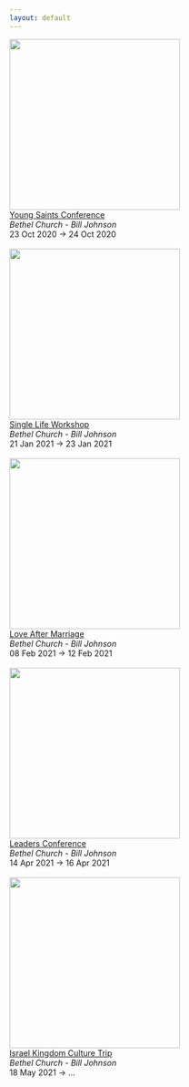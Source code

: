 ```yaml
---
layout: default
---
```


<a target='_blank' href='https://www.bethel.com/events/youngsaints2020/'><img style='width:300px;height:auto;' src='https://www.bethel.com/content/uploads/2020/07/Young-Saints-2020-Thumb-599x439.jpg'></a><br><a target='_blank' href='https://www.bethel.com/events/youngsaints2020/'>Young Saints Conference</a><br><i>Bethel Church - Bill Johnson</i><br>23 Oct 2020 -> 24 Oct 2020<br><br><a target='_blank' href='https://www.bethel.com/events/slwjanuary/'><img style='width:300px;height:auto;' src='https://www.bethel.com/content/uploads/2020/07/SLW-2021-Thumb-599x439.jpg'></a><br><a target='_blank' href='https://www.bethel.com/events/slwjanuary/'>Single Life Workshop</a><br><i>Bethel Church - Bill Johnson</i><br>21 Jan 2021 -> 23 Jan 2021<br><br><a target='_blank' href='https://www.bethel.com/events/lamfebruary/'><img style='width:300px;height:auto;' src='https://www.bethel.com/content/uploads/2020/07/thumb-599x439.jpg'></a><br><a target='_blank' href='https://www.bethel.com/events/lamfebruary/'>Love After Marriage</a><br><i>Bethel Church - Bill Johnson</i><br>08 Feb 2021 -> 12 Feb 2021<br><br><a target='_blank' href='https://www.bethel.com/events/leadersconf/'><img style='width:300px;height:auto;' src='https://www.bethel.com/content/uploads/2020/02/2020-Leaders-WebThumbnail-599x439.jpg'></a><br><a target='_blank' href='https://www.bethel.com/events/leadersconf/'>Leaders Conference</a><br><i>Bethel Church - Bill Johnson</i><br>14 Apr 2021 -> 16 Apr 2021<br><br><a target='_blank' href='https://www.bethel.com/events/israel-kingdom-culture-trip/'><img style='width:300px;height:auto;' src='https://www.bethel.com/content/uploads/2020/06/Israel-Trip-2020-_-Bethel.com_events-Thumb-599x439.jpg'></a><br><a target='_blank' href='https://www.bethel.com/events/israel-kingdom-culture-trip/'>Israel Kingdom Culture Trip</a><br><i>Bethel Church - Bill Johnson</i><br>18 May 2021 -> ...<br><br>